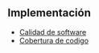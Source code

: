 ## Implementación
* [Calidad de software](https://github.com/MasterCloudApps-Projects/RUP-Arquitecturas-Agiles/tree/main/RUP/Testing)
* [Cobertura de codigo](https://github.com/MasterCloudApps-Projects/RUP-Arquitecturas-Agiles/blob/main/RUP/Testing/Coverage.png)
